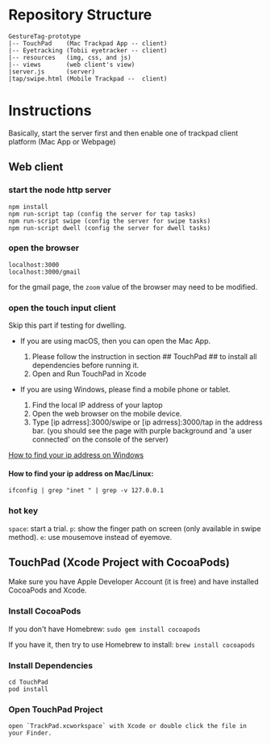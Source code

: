 # Repository Structure
```
GestureTag-prototype
|-- TouchPad    (Mac Trackpad App -- client)
|-- Eyetracking (Tobii eyetracker -- client)
|-- resources   (img, css, and js)
|-- views       (web client's view)
|server.js      (server)
|tap/swipe.html (Mobile Trackpad --  client)
```

# Instructions
Basically, start the server first and then enable one of trackpad client platform (Mac App or Webpage)

## Web client

### start the node http server
```
npm install
npm run-script tap (config the server for tap tasks)
npm run-script swipe (config the server for swipe tasks)
npm run-script dwell (config the server for dwell tasks)
```

### open the browser
```
localhost:3000
localhost:3000/gmail
```
for the gmail page, the `zoom` value of the browser may need to be modified.

### open the touch input client

Skip this part if testing for dwelling.

- If you are using macOS, then you can open the Mac App.
    1. Please follow the instruction in section ## TouchPad ## to install all dependencies before running it.
    2. Open and Run TouchPad in Xcode

- If you are using Windows, please find a mobile phone or tablet.
    1. Find the local IP address of your laptop
    2. Open the web browser on the mobile device.
    3. Type [ip adrress]:3000/swipe or [ip adrress]:3000/tap in the address bar.
(you should see the page with purple background and 'a user connected' on the console of the server)

[How to find your ip address on Windows](https://www.digitalcitizen.life/find-ip-address-windows)
#### How to find your ip address on Mac/Linux:
``ifconfig | grep "inet " | grep -v 127.0.0.1``

### hot key
`space`: start a trial.
`p`: show the finger path on screen (only available in swipe method).
`e`: use mousemove instead of eyemove.

## TouchPad (Xcode Project with CocoaPods)
Make sure you have Apple Developer Account (it is free) and have installed CocoaPods and Xcode.

### Install CocoaPods
If you don't have Homebrew:
`sudo gem install cocoapods`

If you have it, then try to use Homebrew to install:
``brew install cocoapods``

### Install Dependencies
```
cd TouchPad
pod install
```

### Open TouchPad Project
```
open `TrackPad.xcworkspace` with Xcode or double click the file in your Finder.
```
